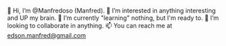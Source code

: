 👋 Hi, I’m @Manfredoso (Manfred).
👀 I’m interested in anything interesting and UP my brain.
🌱 I’m currently "learning" nothing, but I'm ready to.
💞️ I’m looking to collaborate in anything.
📫 You can reach me at edson.manfred@gmail.com
